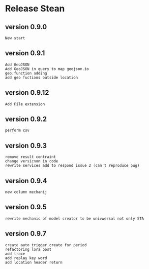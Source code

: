 # Release Stean

## version 0.9.0

    New start

## version 0.9.1

    Add GeoJSON
    Add GeoJSON in query to map geojson.io
    geo.function adding
    add geo fuctions outside location

## version 0.9.12

    Add File extension

## version 0.9.2

    perform csv 

## version 0.9.3

    remove result contraint
    change versicnon in code
    rewrite services add to respond issue 2 (can't reproduce bug)

## version 0.9.4

    new column mechanij

## version 0.9.5

    rewrite mechanic of model creator to be univwersal not only STA

## version 0.9.7

    create auto trigger create for period
    refactoring lora post
    add trace
    add replay key word
    add location header return
    